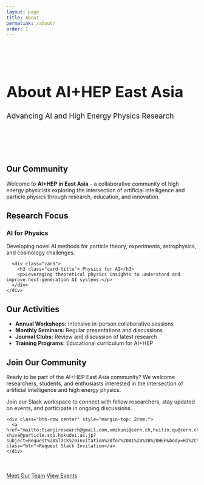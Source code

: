 ```yaml
---
layout: page
title: About
permalink: /about/
order: 1
---
```


<div class="hero-section" style="padding: 3rem 0; margin-bottom: 3rem;">
  <div class="wrapper">
    <h1 class="hero-title" style="font-size: 2.5rem;">About AI+HEP East Asia</h1>
    <p class="hero-subtitle" style="font-size: 1.2rem;">Advancing AI and High Energy Physics Research</p>
  </div>
</div>

<div class="wrapper">
  <div class="content-section">
    <h2 class="section-title">Our Community</h2>
    <p>Welcome to <strong>AI+HEP in East Asia</strong> - a collaborative community of high energy physicists exploring the intersection of artificial intelligence and particle physics through research, education, and innovation.</p>
  </div>

  <div class="content-section">
    <h2 class="section-title">Research Focus</h2>
    <div class="card-grid">
      <div class="card">
        <h3 class="card-title"> AI for Physics</h3>
        <p>Developing novel AI methods for particle theory, experiments, astrophysics, and cosmology challenges.</p>
      </div>
      
      <div class="card">
        <h3 class="card-title"> Physics for AI</h3>
        <p>Leveraging theoretical physics insights to understand and improve next-generation AI systems.</p>
      </div>
    </div>
  </div>

  <div class="content-section">
    <h2 class="section-title">Our Activities</h2>
    <div class="highlight-box">
      <ul>
        <li><strong>Annual Workshops:</strong> Intensive in-person collaborative sessions</li>
        <li><strong>Monthly Seminars:</strong> Regular presentations and discussions</li>
        <li><strong>Journal Clubs:</strong> Review and discussion of latest research</li>
        <li><strong>Training Programs:</strong> Educational curriculum for AI+HEP</li>
      </ul>
    </div>
  </div>

  <div class="content-section">
    <h2 class="section-title">Join Our Community</h2>
    <div class="highlight-box">
      <p>Ready to be part of the AI+HEP East Asia community? We welcome researchers, students, and enthusiasts interested in the intersection of artificial intelligence and high energy physics.</p>
      <p>Join our Slack workspace to connect with fellow researchers, stay updated on events, and participate in ongoing discussions.</p>
    </div>
    
    <div class="btn-row center" style="margin-top: 2rem;">
      <a href="mailto:tianjiresearch@gmail.com,vmikuni@cern.ch,huilin.qu@cern.ch,a-shiva@particle.sci.hokudai.ac.jp?subject=Request%20Slack%20invitation%20for%20AI%20%2B%20HEP&body=Hi%2C%0A%0AI%27d%20like%20to%20join%20the%20AI%2BHEP%20East%20Asia%20Slack%20workspace.%0A%0AName%3A%20%0AInstitution%3A%20%0AResearch%20interests%3A%20%0A%0AThank%20you%21" class="btn">Request Slack Invitation</a>
    </div>
  </div>

  <div class="btn-row center" style="margin-top: 3rem;">
    <a href="/organizers/" class="btn">Meet Our Team</a>
    <a href="/workshops/" class="btn btn-outline">View Events</a>
  </div>
</div>


